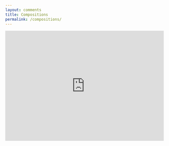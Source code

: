 ```yaml
---
layout: comments
title: Compositions
permalink: /compositions/
---
```



<iframe src="https://www.youtube.com/embed/wu5_AvY7WXk" title="【None of Me】- Piano arrangement" border="0" frameborder="no" width="100%" height="350"></iframe>


